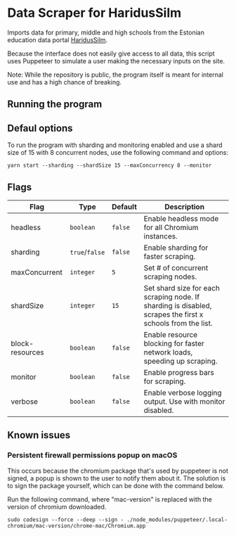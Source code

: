 # Data Scraper for HaridusSilm

Imports data for primary, middle and high schools from the Estonian education data portal [HaridusSilm](https://haridussilm.ee).

Because the interface does not easily give access to all data, this script uses Puppeteer to simulate a user making the necessary inputs on the site.

Note: While the repository is public, the program itself is meant for internal use and has a high chance of breaking.


## Running the program

## Defaul options

To run the program with sharding and monitoring enabled and use a shard size of 15 with 8 concurrent nodes, use the following command and options:

```
yarn start --sharding --shardSize 15 --maxConcurrency 8 --monitor
```

## Flags

| Flag            | Type           | Default | Description                                                                                                |
|-----------------|----------------|---------|------------------------------------------------------------------------------------------------------------|
| headless        | `boolean`      | `false` | Enable headless mode for all Chromium instances.                                                           |
| sharding        | `true`/`false` | `false` | Enable sharding for faster scraping.                                                                       |
| maxConcurrent   | `integer`      | `5`     | Set # of concurrent scraping nodes.                                                                        |
| shardSize       | `integer`      | `15`    | Set shard size for each scraping node. If sharding is disabled, scrapes the first x schools from the list. |
| block-resources | `boolean`      | `false` | Enable resource blocking for faster network loads, speeding up scraping.                                   |
| monitor         | `boolean`      | `false` | Enable progress bars for scraping.                                                                         |
| verbose         | `boolean`      | `false` | Enable verbose logging output. Use with monitor disabled.                                                  |

## Known issues
### Persistent firewall permissions popup on macOS

This occurs because the chromium package that's used by puppeteer is not signed, a popup is shown to the user to notify them about it.
The solution is to sign the package yourself, which can be done with the command below.

Run the following command, where "mac-version" is replaced with the version of chromium downloaded.

```
sudo codesign --force --deep --sign - ./node_modules/puppeteer/.local-chromium/mac-version/chrome-mac/Chromium.app
```
